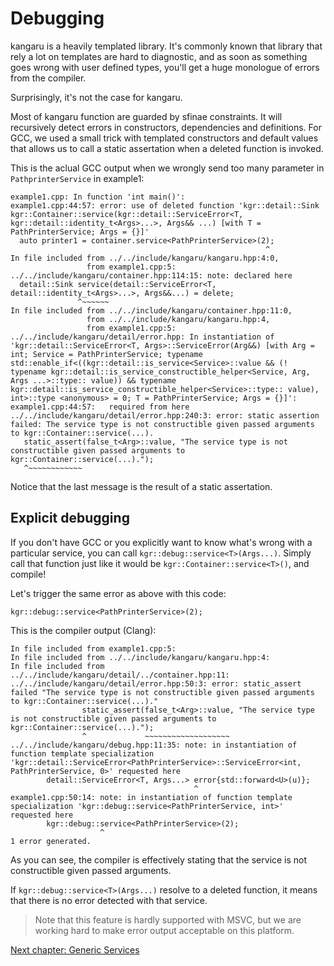 Debugging
=========

kangaru is a heavily templated library. It's commonly known that library that rely a lot on templates are hard to diagnostic,
and as soon as something goes wrong with user defined types, you'll get a huge monologue of errors from the compiler.

Surprisingly, it's not the case for kangaru.

Most of kangaru function are guarded by sfinae constraints. It will recursively detect errors in constructors, dependencies and definitions.
For GCC, we used a small trick with templated constructors and default values that allows us to call a static assertation when a deleted function is invoked.

This is the aclual GCC output when we wrongly send too many parameter in `PathprinterService` in example1:

    example1.cpp: In function 'int main()':
    example1.cpp:44:57: error: use of deleted function 'kgr::detail::Sink kgr::Container::service(kgr::detail::ServiceError<T, kgr::detail::identity_t<Args>...>, Args&& ...) [with T = PathPrinterService; Args = {}]'
      auto printer1 = container.service<PathPrinterService>(2);
                                                             ^
    In file included from ../../include/kangaru/kangaru.hpp:4:0,
                     from example1.cpp:5:
    ../../include/kangaru/container.hpp:114:15: note: declared here
      detail::Sink service(detail::ServiceError<T, detail::identity_t<Args>...>, Args&&...) = delete;
                   ^~~~~~~
    In file included from ../../include/kangaru/container.hpp:11:0,
                     from ../../include/kangaru/kangaru.hpp:4,
                     from example1.cpp:5:
    ../../include/kangaru/detail/error.hpp: In instantiation of 'kgr::detail::ServiceError<T, Args>::ServiceError(Arg&&) [with Arg = int; Service = PathPrinterService; typename std::enable_if<((kgr::detail::is_service<Service>::value && (! typename kgr::detail::is_service_constructible_helper<Service, Arg, Args ...>::type:: value)) && typename kgr::detail::is_service_constructible_helper<Service>::type:: value), int>::type <anonymous> = 0; T = PathPrinterService; Args = {}]':
    example1.cpp:44:57:   required from here
    ../../include/kangaru/detail/error.hpp:240:3: error: static assertion failed: The service type is not constructible given passed arguments to kgr::Container::service(...).
       static_assert(false_t<Arg>::value, "The service type is not constructible given passed arguments to kgr::Container::service(...).");
       ^~~~~~~~~~~~~


Notice that the last message is the result of a static assertation.

## Explicit debugging

If you don't have GCC or you explicitly want to know what's wrong with a particular service, you can call `kgr::debug::service<T>(Args...)`.
Simply call that function just like it would be `kgr::Container::service<T>()`, and compile!

Let's trigger the same error as above with this code:

    kgr::debug::service<PathPrinterService>(2);

This is the compiler output (Clang):

    In file included from example1.cpp:5:
    In file included from ../../include/kangaru/kangaru.hpp:4:
    In file included from ../../include/kangaru/detail/../container.hpp:11:
    ../../include/kangaru/detail/error.hpp:50:3: error: static_assert failed "The service type is not constructible given passed arguments to kgr::Container::service(...)."
                    static_assert(false_t<Arg>::value, "The service type is not constructible given passed arguments to kgr::Container::service(...).");
                    ^             ~~~~~~~~~~~~~~~~~~~
    ../../include/kangaru/debug.hpp:11:35: note: in instantiation of function template specialization 'kgr::detail::ServiceError<PathPrinterService>::ServiceError<int, PathPrinterService, 0>' requested here
            detail::ServiceError<T, Args...> error{std::forward<U>(u)};
                                             ^
    example1.cpp:50:14: note: in instantiation of function template specialization 'kgr::debug::service<PathPrinterService, int>' requested here
            kgr::debug::service<PathPrinterService>(2);
                        ^
    1 error generated.

As you can see, the compiler is effectively stating that the service is not constructible given passed arguments.

If `kgr::debug::service<T>(Args...)` resolve to a deleted function, it means that there is no error detected with that service.

> Note that this feature is hardly supported with MSVC, but we are working hard to make error output acceptable on this platform.

[Next chapter: Generic Services](section9_generic.md)
